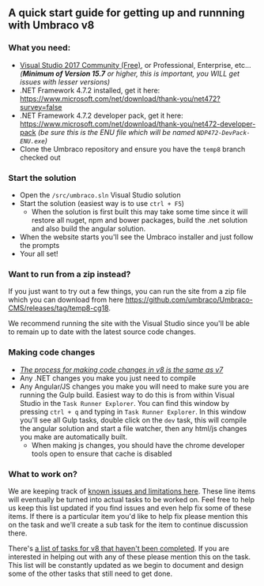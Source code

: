## A quick start guide for getting up and runnning with Umbraco v8

### What you need:

* [Visual Studio 2017 Community (Free)](https://www.visualstudio.com/vs/community/), or Professional, Enterprise, etc... _(**Minimum of Version 15.7** or higher, this is important, you WILL get issues with lesser versions)_
* .NET Framework 4.7.2 installed, get it here: https://www.microsoft.com/net/download/thank-you/net472?survey=false
* .NET Framework 4.7.2 developer pack, get it here: https://www.microsoft.com/net/download/thank-you/net472-developer-pack _(be sure this is the ENU file which will be named `NDP472-DevPack-ENU.exe`)_
* Clone the Umbraco repository and ensure you have the `temp8` branch checked out

### Start the solution

* Open the `/src/umbraco.sln` Visual Studio solution
* Start the solution (easiest way is to use `ctrl + F5`)
  * When the solution is first built this may take some time since it will restore all nuget, npm and bower packages, build the .net solution and also build the angular solution.
* When the website starts you'll see the Umbraco installer and just follow the prompts
* Your all set!

### Want to run from a zip instead?

If you just want to try out a few things, you can run the site from a zip file which you can download from here https://github.com/umbraco/Umbraco-CMS/releases/tag/temp8-cg18. 

We recommend running the site with the Visual Studio since you'll be able to remain up to date with the latest source code changes.

### Making code changes

* _[The process for making code changes in v8 is the same as v7](https://github.com/umbraco/Umbraco-CMS/blob/dev-v7/docs/CONTRIBUTING.md)_
* Any .NET changes you make you just need to compile
* Any Angular/JS changes you make you will need to make sure you are running the Gulp build. Easiest way to do this is from within Visual Studio in the `Task Runner Explorer`. You can find this window by pressing `ctrl + q` and typing in `Task Runner Explorer`. In this window you'll see all Gulp tasks, double click on the `dev` task, this will compile the angular solution and start a file watcher, then any html/js changes you make are automatically built.  
  * When making js changes, you should have the chrome developer tools open to ensure that cache is disabled

### What to work on?

We are keeping track of [known issues and limitations here](http://issues.umbraco.org/issue/U4-11279). These line items will eventually be turned into actual tasks to be worked on. Feel free to help us keep this list updated if you find issues and even help fix some of these items. If there is a particular item you'd like to help fix please mention this on the task and we'll create a sub task for the item to continue discussion there.

There's [a list of tasks for v8 that haven't been completed](http://issues.umbraco.org/issues/U4?q=Due+in+version%3A+8.0.0+%23Unresolved+). If you are interested in helping out with any of these please mention this on the task. This list will be constantly updated as we begin to document and design some of the other tasks that still need to get done.

